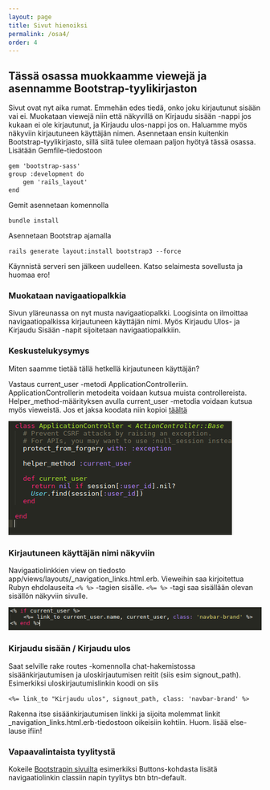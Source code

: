 ```yaml
---
layout: page
title: Sivut hienoiksi
permalink: /osa4/
order: 4
---
```


## Tässä osassa muokkaamme viewejä ja asennamme Bootstrap-tyylikirjaston

Sivut ovat nyt aika rumat. Emmehän edes tiedä, onko joku kirjautunut
sisään vai ei. Muokataan viewejä niin että näkyvillä on Kirjaudu
sisään -nappi jos kukaan ei ole kirjautunut, ja Kirjaudu ulos-nappi
jos on.  Haluamme myös näkyviin kirjautuneen käyttäjän
nimen. Asennetaan ensin kuitenkin Bootstrap-tyylikirjasto, sillä siitä
tulee olemaan paljon hyötyä tässä osassa. Lisätään Gemfile-tiedostoon

    gem 'bootstrap-sass'
    group :development do
        gem 'rails_layout'
    end

Gemit asennetaan komennolla

    bundle install

Asennetaan Bootstrap ajamalla

    rails generate layout:install bootstrap3 --force

Käynnistä serveri sen jälkeen uudelleen. Katso selaimesta sovellusta ja
huomaa ero!

### Muokataan navigaatiopalkkia

Sivun yläreunassa on nyt musta navigaatiopalkki. Loogisinta on ilmoittaa
navigaatiopalkissa kirjautuneen käyttäjän nimi. Myös Kirjaudu Ulos- ja
Kirjaudu Sisään -napit sijoitetaan navigaatiopalkkiin.

### Keskustelukysymys

Miten saamme tietää tällä hetkellä kirjautuneen käyttäjän?

Vastaus current\_user -metodi ApplicationControlleriin.
ApplicationControllerin metodeita voidaan kutsua muista
controllereista.  Helper\_method-määrityksen avulla current\_user
-metodia voidaan kutsua myös vieweistä. Jos et jaksa koodata niin
kopioi
[täältä](https://github.com/UMTti/chat/blob/master/app/controllers/application_controller.rb)

![](/img/current_user.png)

### Kirjautuneen käyttäjän nimi näkyviin

Navigaatiolinkkien view on tiedosto
app/views/layouts/\_navigation\_links.html.erb. Vieweihin saa
kirjoitettua Rubyn ehdolauseita `<% %>` -tagien sisälle.
`<%= %>` -tagi saa sisällään olevan sisällön näkyviin sivulle.

![](/img/current_user_tagi.png)

### Kirjaudu sisään / Kirjaudu ulos

Saat selville rake routes -komennolla chat-hakemistossa
sisäänkirjautumisen ja uloskirjautumisen reitit (siis esim
signout\_path). Esimerkiksi uloskirjautumislinkin koodi on siis

    <%= link_to "Kirjaudu ulos", signout_path, class: 'navbar-brand' %>

Rakenna itse sisäänkirjautumisen linkki ja sijoita molemmat linkit
\_navigation\_links.html.erb-tiedostoon oikeisiin kohtiin. Huom. lisää
else-lause ifiin!

### Vapaavalintaista tyylitystä

Kokeile [Bootstrapin sivuilta](http://getbootstrap.com/css/)
esimerkiksi Buttons-kohdasta lisätä navigaatiolinkin classiin napin
tyylitys btn btn-default.
